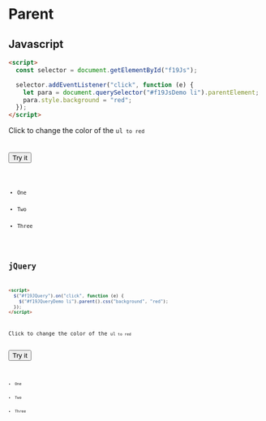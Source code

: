# Parent

## Javascript

```html
<script>
  const selector = document.getElementById("f19Js");

  selector.addEventListener("click", function (e) {
    let para = document.querySelector("#f19JsDemo li").parentElement;
    para.style.background = "red";
  });
</script>
```

Click to change the color of the <code>ul<code> to red

<button id="f19Js">Try it</button>

<ul id="f19JsDemo">
  <li>One</li>
  <li>Two</li>
  <li>Three</li>
</ul>

## jQuery

```html
<script>
  $("#f19JQuery").on("click", function (e) {
    $("#f19JQueryDemo li").parent().css("background", "red");
  });
</script>
```

Click to change the color of the <code>ul<code> to red

<button id="f19JQuery">Try it</button>

<ul id="f19JQueryDemo">
  <li>One</li>
  <li>Two</li>
  <li>Three</li>
</ul>
